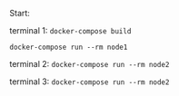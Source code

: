 Start:

terminal 1:
`docker-compose build`

`docker-compose run --rm node1`

terminal 2:
`docker-compose run --rm node2`

terminal 3:
`docker-compose run --rm node2`